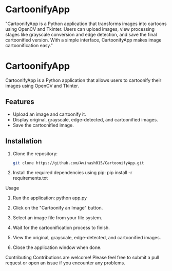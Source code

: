 # CartoonifyApp
 "CartoonifyApp is a Python application that transforms images into cartoons using OpenCV and Tkinter. Users can upload images, view processing stages like grayscale conversion and edge detection, and save the final cartoonified version. With a simple interface, CartoonifyApp makes image cartoonification easy."

# CartoonifyApp

CartoonifyApp is a Python application that allows users to cartoonify their images using OpenCV and Tkinter.

## Features

- Upload an image and cartoonify it.
- Display original, grayscale, edge-detected, and cartoonified images.
- Save the cartoonified image.

## Installation

1. Clone the repository:

   ```bash
   git clone https://github.com/Avinash015/CartoonifyApp.git

2. Install the required dependencies using pip:
   pip install -r requirements.txt

Usage
1. Run the application:
   python app.py
2. Click on the "Cartoonify an Image" button.

3. Select an image file from your file system.

4. Wait for the cartoonification process to finish.

5. View the original, grayscale, edge-detected, and cartoonified images.

6. Close the application window when done.

Contributing
Contributions are welcome! Please feel free to submit a pull request or open an issue if you encounter any problems.
